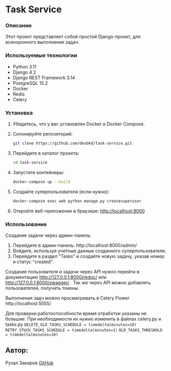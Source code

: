# Task Service

### Описание
Этот проект представляет собой простой Django-проект, для асинхронного выполнения задач.

### Используемые технологии
- Python 3.11
- Django 4.2
- Django REST Framework 3.14
- PostgreSQL 15.2
- Docker
- Redis
- Celery

### Установка
1. Убедитесь, что у вас установлен Docker и Docker Compose.
2. Склонируйте репозиторий:

    ```bash
    git clone https://github.com/devbkd/task-service.git
    ```
3. Перейдите в каталог проекта:

    ```bash
    cd task-service
    ```
4. Запустите контейнеры:

    ```bash
    docker-compose up --build
    ```
5. Создайте суперпользователя (если нужно):

    ```bash
    docker-compose exec web python manage.py createsuperuser
    ```
6. Откройте веб-приложение в браузере: [http://localhost:8000](http://localhost:8000)

### Использование
Создание задачи через админ-панель:
1. Перейдите в админ-панель: http://localhost:8000/admin/
2. Войдите, используя учетные данные созданного суперпользователя.
3. Перейдите в раздел "Tasks" и создайте новую задачу, указав номер и статус "created".

Создание пользователя и задачи через API нужно перейти в документацию http://127.0.0.1:8000/redoc/ или http://127.0.0.1:8000/swagger/ . Так же через API можно добавлять пользователей, получать токены.  

Выполнения задч можно просматривать в Celery Flower http://localhost:5555/

Для проверки работоспособности время отработки указаны не большие. 
При необходимости их нужно изменить в файлах celery.py и tasks.py 
`DELETE_OLD_TASKS_SCHEDULE = timedelta(minutes=10)`
`RETRY_STUCK_TASKS_SCHEDULE = timedelta(minutes=1)`
`OLD_TASKS_THRESHOLD = timedelta(minutes=10)`


## Автор:
Рузал Закиров [GitHub](https://github.com/devbkd/)